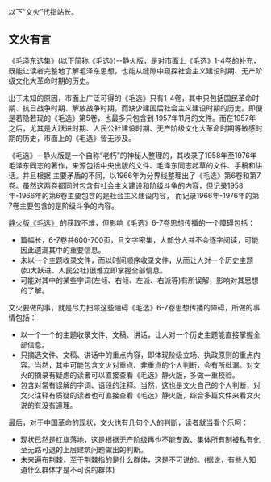 以下“文火”代指站长。

## 文火有言
《毛泽东选集》(以下简称《毛选》)--静火版，是对市面上《毛选》1-4卷的补充，既能让读者完整地了解毛泽东思想，也能从缝隙中窥探社会主义建设时期、无产阶级文化大革命时期的历史。

出于未知的原因，市面上广泛可得的《毛选》只有1-4卷，其中只包括国民革命时期、抗日战争时期、解放战争时期，而缺少建国后社会主义建设时期的历史。即便是若隐若现的《毛选》第5卷，也最多只包含到
1957年11月的文件。而在1957年之后，尤其是大跃进时期、人民公社建设时期、无产阶级文化大革命时期等敏感时期的历史，市面上的《毛选》皆无涉及。

《毛选》--静火版是一个自称“老朽”的神秘人整理的，其收录了1958年至1976年毛泽东同志的著作，来源包括中央出版的文件、毛泽东同志起草的文件、手稿和讲话。并且根据
主要矛盾的不同，以1966年为分界线整理出了《毛选》第6卷和第7卷。虽然这两卷都同时包含有社会主义建设和阶级斗争的内容，但记录1958年-1966年的第6卷主要包含的是社会主义建设内容，
而记录1966年-1976年的第7卷主要包含的是阶级斗争的内容。

[静火版《毛选》](https://github.com/littleQiu22/littlefire.github.io/blob/main/docs/%E6%AF%9B%E6%B3%BD%E4%B8%9C%E9%80%89%E9%9B%86(1-7%E5%8D%B7%E9%9D%99%E7%81%AB%E7%89%88).pdf)
的获取不难，但影响《毛选》6-7卷思想传播的一个障碍包括：
- 篇幅长，6-7卷共600-700页，且文字密集，大部分人并不会逐字阅读，可能因此遗漏其中的重要信息。
- 未以一个主题收录文件，而以时间顺序收录文件，从而让人对一个历史主题(如大跃进、人民公社)很难立即掌握全部信息。
- 可能对其中的某些字词(左倾、右倾、左派、右派等)有所误解，影响对其思想的了解。

文火要做的事，就是尽力扫除这些阻碍《毛选》6-7卷思想传播的障碍，所做的事情包括：
- 以一个一个的主题收录文件、文稿、讲话，让人对一个历史主题能直接掌握全部信息。
- 只摘选文件、文稿、讲话中的重点内容，即体现阶级立场、执政原则的重点内容。当然，其中可能包含文火对重点、非重点的个人判断，会有所纰漏。对文火的摘录有疑虑的读者可以直接查看《毛选》静火版，多做一重校验。
- 包含对常有误解的字词、语段的注释。当然，这也是文火自己的个人判断，对文火注释有质疑的读者也可直接查看《毛选》静火版，综合多篇文件来看文火说的有没有道理。

最后，对于中国革命的现状，文火也有几句个人的判断，读者就当看个乐呵：
- 现状已然是红旗落地，这是根据无产阶级再也不能专政、集体所有制被私有化至无路可退的上层建筑问题做出的判断。
- 未来遍布荆棘，至于荆棘指的是什么群体，这是不可说的。(据说，有些人知道什么群体才是不可说的群体)
